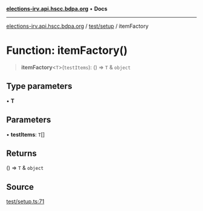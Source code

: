 [**elections-irv.api.hscc.bdpa.org**](../../../README.md) • **Docs**

***

[elections-irv.api.hscc.bdpa.org](../../../README.md) / [test/setup](../README.md) / itemFactory

# Function: itemFactory()

> **itemFactory**\<`T`\>(`testItems`): () => `T` & `object`

## Type parameters

• **T**

## Parameters

• **testItems**: `T`[]

## Returns

() => `T` & `object`

## Source

[test/setup.ts:71](https://github.com/Xunnamius/elections_irv.api.hscc.bdpa.org/blob/c917ea60595d63d322e4038beb12d08f7d64cdd2/test/setup.ts#L71)
